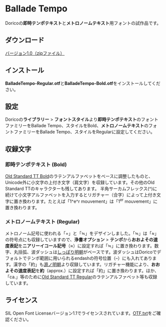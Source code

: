 # Ballade Tempo
Doricoの**即時テンポテキスト**と**メトロノームテキスト**用フォントの試作品です。
## ダウンロード
[バージョン1.0（zipファイル）](https://github.com/soyashigeta/Ballade-Tempo/files/15112129/BalladeTempo.zip)
## インストール
**BalladeTempo-Regular.otf**と**BalladeTempo-Bold.otf**をインストールしてください。
## 設定
Doricoの**ライブラリー** > **フォントスタイル**より**即時テンポテキスト**のフォントファミリーをBallade Tempo、スタイルをBold、**メトロノームテキスト**のフォントファミリーをBallade Tempo、スタイルをRegularに設定してください。
## 収録文字
### 即時テンポテキスト (Bold)
[Old Standard TT Bold](https://github.com/akryukov/oldstand)のラテンアルファベットをベースに調整したものと、Unicode外に小文字の上付き文字（肩文字）を収録しています。その他のOld Standard TTのキャラクターも残してあります。
半角サーカムフレックス(^)に続けて小文字アルファベットを入力するとリガチャー（合字）によって上付き文字に置き換わります。たとえば「1^e^r mouvement」は「1<sup>er</sup> mouvement」に置き換わります。
### メトロノームテキスト (Regular)
メトロノーム記号に使われる「=」と「≒」をデザインしました。「≒」は「≈」の符号点にも収録していますので、**浄書オプション** > **テンポ**から**おおよその速度表記**を**ニアリーイコール記号**（≈）に設定すれば「≒」に置き換わります。数字、丸括弧、波ダッシュは[しっぽり明朝](https://github.com/fontdasu/ShipporiMincho])がベースです。波ダッシュはDoricoでデフォルトでテンポ範囲に用いられるendashの符号位置（–）にも入れてあります。漢字の「約」も[源ノ明朝](https://source.typekit.com/source-han-serif/jp/)より収録しています。リガチャー機能により、**おおよその速度表記**を**約**（approx.）に設定すれば「約」に置き換わります。ほか、「ca.」等のために[Old Standard TT Regular](https://github.com/akryukov/oldstand)のラテンアルファベット等も収録しています。
## ライセンス
SIL Open Font Licenseバージョン1.1でライセンスされています。[OTF.txt](https://github.com/soyashigeta/Ballade-Tempo/blob/main/OTF.txt)をご確認ください。
